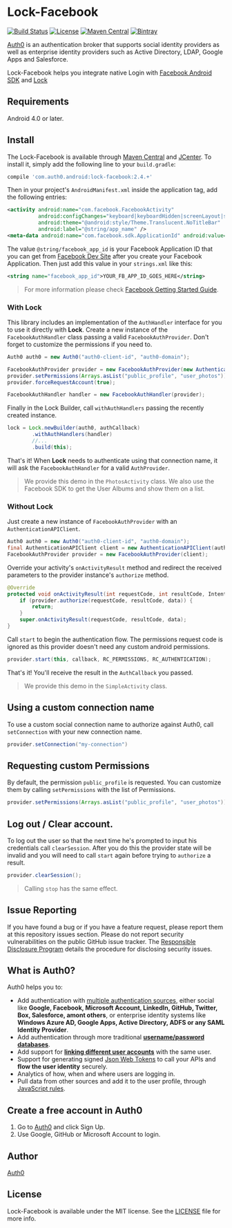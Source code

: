 # Lock-Facebook

[![Build Status](https://travis-ci.org/auth0/Lock-Facebook.Android.svg?branch=master)](https://travis-ci.org/auth0/Lock-Facebook.Android)
[![License](http://img.shields.io/:license-mit-blue.svg?style=flat)](http://doge.mit-license.org)
[![Maven Central](https://img.shields.io/maven-central/v/com.auth0.android/lock-facebook.svg)](http://search.maven.org/#search%7Cga%7C1%7Cg%3A%22com.auth0.android%22%20AND%20a%3A%22lock-facebook%22)
[![Bintray](https://api.bintray.com/packages/auth0/lock-android/lock-facebook/images/download.svg) ](https://bintray.com/auth0/lock-android/lock-facebook/_latestVersion)

[Auth0](https://auth0.com) is an authentication broker that supports social identity providers as well as enterprise identity providers such as Active Directory, LDAP, Google Apps and Salesforce.

Lock-Facebook helps you integrate native Login with [Facebook Android SDK](https://github.com/facebook/facebook-android-sdk) and [Lock](https://auth0.com/lock)

## Requirements

Android 4.0 or later.

## Install

The Lock-Facebook is available through [Maven Central](http://search.maven.org) and [JCenter](https://bintray.com/bintray/jcenter). To install it, simply add the following line to your `build.gradle`:

```gradle
compile 'com.auth0.android:lock-facebook:2.4.+'
```

Then in your project's `AndroidManifest.xml` inside the application tag, add the following entries:

```xml
<activity android:name="com.facebook.FacebookActivity"
          android:configChanges="keyboard|keyboardHidden|screenLayout|screenSize|orientation"
          android:theme="@android:style/Theme.Translucent.NoTitleBar"
          android:label="@string/app_name" />
<meta-data android:name="com.facebook.sdk.ApplicationId" android:value="@string/facebook_app_id"/>
```

The value `@string/facebook_app_id` is your Facebook Application ID that you can get from [Facebook Dev Site](https://developers.facebook.com/apps) after you create your Facebook Application. Then just add this value in your `strings.xml` like this:

```xml
<string name="facebook_app_id">YOUR_FB_APP_ID_GOES_HERE</string>
```

> For more information please check [Facebook Getting Started Guide](https://developers.facebook.com/docs/android/getting-started).


### With Lock

This library includes an implementation of the `AuthHandler` interface for you to use it directly with **Lock**. Create a new instance of the `FacebookAuthHandler` class passing a valid `FacebookAuthProvider`. Don't forget to customize the permissions if you need to. 
 
```java
Auth0 auth0 = new Auth0("auth0-client-id", "auth0-domain");

FacebookAuthProvider provider = new FacebookAuthProvider(new AuthenticationAPIClient(auth0));
provider.setPermissions(Arrays.asList("public_profile", "user_photos"));
provider.forceRequestAccount(true);

FacebookAuthHandler handler = new FacebookAuthHandler(provider);
```

Finally in the Lock Builder, call `withAuthHandlers` passing the recently created instance. 

```java
lock = Lock.newBuilder(auth0, authCallback)
        .withAuthHandlers(handler)
        //...
        .build(this);
```

That's it! When **Lock** needs to authenticate using that connection name, it will ask the `FacebookAuthHandler` for a valid `AuthProvider`.

> We provide this demo in the `PhotosActivity` class. We also use the Facebook SDK to get the User Albums and show them on a list.

### Without Lock

Just create a new instance of `FacebookAuthProvider` with an `AuthenticationAPIClient`.

```java
Auth0 auth0 = new Auth0("auth0-client-id", "auth0-domain");
final AuthenticationAPIClient client = new AuthenticationAPIClient(auth0);
FacebookAuthProvider provider = new FacebookAuthProvider(client);
```

Override your activity's `onActivityResult` method and redirect the received parameters to the provider instance's `authorize` method.

```java
@Override
protected void onActivityResult(int requestCode, int resultCode, Intent data) {
    if (provider.authorize(requestCode, resultCode, data)) {
        return;
    }
    super.onActivityResult(requestCode, resultCode, data);
}
```

Call `start` to begin the authentication flow. The permissions request code is ignored as this provider doesn't need any custom android permissions.

```java
provider.start(this, callback, RC_PERMISSIONS, RC_AUTHENTICATION);
```

That's it! You'll receive the result in the `AuthCallback` you passed.

> We provide this demo in the `SimpleActivity` class.

## Using a custom connection name
To use a custom social connection name to authorize against Auth0, call `setConnection` with your new connection name.

```java
provider.setConnection("my-connection")
```

## Requesting custom Permissions
By default, the permission `public_profile` is requested. You can customize them by calling `setPermissions` with the list of Permissions.

```java
provider.setPermissions(Arrays.asList("public_profile", "user_photos"));
```

## Log out / Clear account.
To log out the user so that the next time he's prompted to input his credentials call `clearSession`. After you do this the provider state will be invalid and you will need to call `start` again before trying to `authorize` a result.

```java
provider.clearSession();
```
 
> Calling `stop` has the same effect.

## Issue Reporting

If you have found a bug or if you have a feature request, please report them at this repository issues section. Please do not report security vulnerabilities on the public GitHub issue tracker. The [Responsible Disclosure Program](https://auth0.com/whitehat) details the procedure for disclosing security issues.

## What is Auth0?

Auth0 helps you to:

* Add authentication with [multiple authentication sources](https://docs.auth0.com/identityproviders), either social like **Google, Facebook, Microsoft Account, LinkedIn, GitHub, Twitter, Box, Salesforce, amont others**, or enterprise identity systems like **Windows Azure AD, Google Apps, Active Directory, ADFS or any SAML Identity Provider**.
* Add authentication through more traditional **[username/password databases](https://docs.auth0.com/mysql-connection-tutorial)**.
* Add support for **[linking different user accounts](https://docs.auth0.com/link-accounts)** with the same user.
* Support for generating signed [Json Web Tokens](https://docs.auth0.com/jwt) to call your APIs and **flow the user identity** securely.
* Analytics of how, when and where users are logging in.
* Pull data from other sources and add it to the user profile, through [JavaScript rules](https://docs.auth0.com/rules).

## Create a free account in Auth0

1. Go to [Auth0](https://auth0.com) and click Sign Up.
2. Use Google, GitHub or Microsoft Account to login.

## Author

[Auth0](auth0.com)

## License

Lock-Facebook is available under the MIT license. See the [LICENSE](LICENSE) file for more info.
